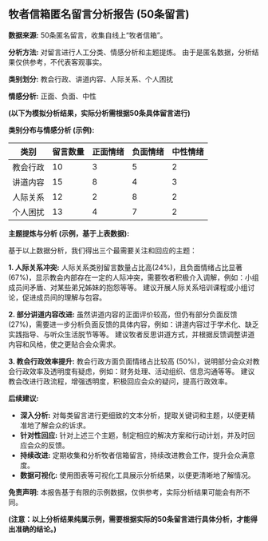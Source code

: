 ## 牧者信箱匿名留言分析报告 (50条留言)

**数据来源:** 50条匿名留言，收集自线上“牧者信箱”。

**分析方法:**  对留言进行人工分类、情感分析和主题提炼。  由于是匿名数据，分析结果仅供参考，不代表客观事实。

**类别划分:**  教会行政、讲道内容、人际关系、个人困扰

**情感分析:**  正面、负面、中性


**(以下为模拟分析结果，实际分析需根据50条具体留言进行)**


**类别分布与情感分析 (示例):**

| 类别          | 留言数量 | 正面情绪 | 负面情绪 | 中性情绪 |
|---------------|----------|----------|----------|----------|
| 教会行政      | 10        | 3        | 5        | 2        |
| 讲道内容      | 15        | 8        | 4        | 3        |
| 人际关系      | 12        | 2        | 8        | 2        |
| 个人困扰      | 13        | 4        | 7        | 2        |


**主题提炼与分析 (示例，基于上表数据):**

基于以上数据分析，我们得出三个最需要关注和回应的主题：

**1. 人际关系冲突:**  人际关系类别留言数量占比高(24%)，且负面情绪占比显著 (67%)，显示教会内部存在一定的人际冲突，需要牧者积极介入调解，例如：小组成员间矛盾、对某些弟兄姊妹的抱怨等等。  建议开展人际关系培训课程或小组讨论，促进成员间的理解与包容。

**2.  部分讲道内容改进:** 虽然讲道内容的正面评价较高，但仍有部分负面反馈 (27%)，需要进一步分析负面反馈的具体内容，例如：讲道内容过于学术化、缺乏实践指导、与听众生活脱节等等。  建议牧者反思讲道方式，并根据反馈调整讲道内容和风格，使之更贴合会众需求。

**3.  教会行政效率提升:** 教会行政方面负面情绪占比较高 (50%)，说明部分会众对教会行政效率及透明度有疑虑，例如：财务处理、活动组织、信息沟通等等。  建议教会改进行政流程，增强透明度，积极回应会众的疑问，提高行政效率。


**后续建议:**

* **深入分析:**  对每类留言进行更细致的文本分析，提取关键词和主题，以便更精准地了解会众的诉求。
* **针对性回应:**  针对上述三个主题，制定相应的解决方案和行动计划，并及时回应会众的反馈。
* **持续改进:**  定期收集和分析牧者信箱留言，持续改进教会工作，提升会众满意度。
* **数据可视化:** 使用图表等可视化工具展示分析结果，以便更清晰地了解情况。


**免责声明:**  本报告基于有限的示例数据，仅供参考，实际分析结果可能会有所不同。


**(注意：以上分析结果纯属示例，需要根据实际的50条留言进行具体分析，才能得出准确的结论。)**
